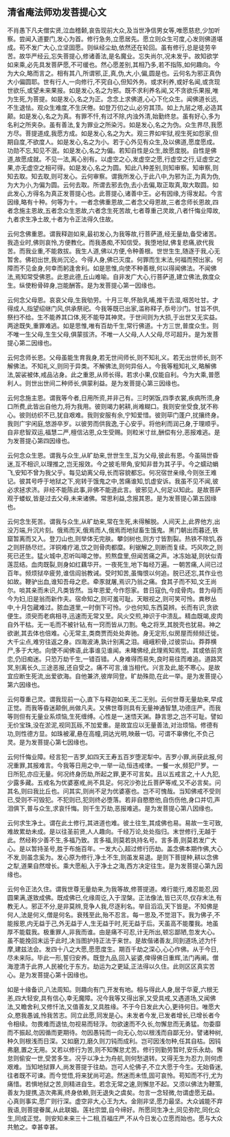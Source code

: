 ## 清省庵法师劝发菩提心文

不肖愚下凡夫僧实贤,泣血稽颡,哀告现前大众,及当世净信男女等,唯愿慈悲,少加听察。尝闻入道要门,发心为首。修行急务,立愿居先。愿立则众生可度,心发则佛道堪成。苟不发广大心,立坚固愿。则纵经尘劫,依然还在轮回。虽有修行,总是徒劳辛苦。故华严经云,忘失菩提心,修诸善法,是名魔业。忘失尚尔,况未发乎。故知欲学如来乘,必先具发菩萨愿,不可缓也。然心愿差别,其相乃多,若不指陈,如何趣向。今为大众,略而言之。相有其八,所谓邪,正,真,伪,大,小,偏,圆是也。云何名为邪正真伪大小偏圆耶。世有行人,一向修行,不究自心,但知外务。或求利养,或好名闻,或贪现世欲乐,或望未来果报。如是发心,名之为邪。既不求利养名闻,又不贪欲乐果报,唯为生死,为菩提。如是发心,名之为正。念念上求佛道,心心下化众生。闻佛道长远,不生退怯。观众生难度,不生厌倦。如登万仞之山,必穷其顶。如上九层之塔,必造其颠。如是发心,名之为真。有罪不忏,有过不除,内浊外清,始勤终怠。虽有好心,多为名利之所夹杂。虽有善法,复为罪业之所染污。如是发心,名之为伪。众生界尽,我愿方尽。菩提道成,我愿方成。如是发心,名之为大。观三界如牢狱,视生死如怨家,但期自度,不欲度人。如是发心,名之为小。若于心外见有众生,及以佛道,愿度愿成。功勋不忘,知见不泯。如是发心,名之为偏。若知自性是众生,故愿度脱。自性是佛道,故愿成就。不见一法,离心别有。以虚空之心,发虚空之愿,行虚空之行,证虚空之果,亦无虚空之相可得。如是发心,名之为圆。知此八种差别,则知审察。知审察,则知去取。知去取,则可发心。云何审察。谓我所发心,于此八中,为邪为正,为真为伪,为大为小,为偏为圆。云何去取。所谓去邪去伪,去小去偏,取正取真,取大取圆。如此发心,方得名为真正发菩提心也。此菩提心,诸善中王。必有因缘,方得发起。今言因缘,略有十种。何等为十。一者念佛重恩故,二者念父母恩故,三者念师长恩故,四者念施主恩故,五者念众生恩故,六者念生死苦故,七者尊重己灵故,八者忏悔业障故,九者求生净土故,十者为令正法得久住故。

云何念佛重恩。谓我释迦如来,最初发心,为我等故,行菩萨道,经无量劫,备受诸苦。我造业时,佛则哀怜,方便教化。而我愚痴,不知信受。我堕地狱,佛复悲痛,欲代我苦。而我业重,不能救拔。我生人道,佛以方便,令种善根。世世生生,随逐于我,心无暂舍。佛初出世,我尚沉沦。今得人身,佛已灭度。何罪而生末法,何福而预出家。何障而不见金身,何幸而躬逢舍利。如是思惟,向使不种善根,何以得闻佛法。不闻佛法,焉知常受佛恩。此恩此德,丘山难喻。自非发广大心,行菩萨道,建立佛法,救度众生。纵使粉骨碎身,岂能酬答。是为发菩提心第一因缘也。

云何念父母恩。哀哀父母,生我劬劳。十月三年,怀胎乳哺,推干去湿,咽苦吐甘。才得成人,指望绍继门风,供承祭祀。今我等既已出家,滥称释子,忝号沙门。甘旨不供,祭扫不给。生不能养其口体,死不能导其神灵。于世间则为大损,于出世又无实益。两途既失,重罪难逃。如是思惟,唯有百劫千生,常行佛道。十方三世,普度众生。则不唯一生父母,生生父母,俱蒙拔济。不唯一人父母,人人父母,尽可超升。是为发菩提心第二因缘也。

云何念师长恩。父母虽能生育我身,若无世间师长,则不知礼义。若无出世师长,则不解佛法。不知礼义,则同于异类。不解佛法,则何异俗人。今我等粗知礼义,略解佛法,袈裟被体,戒品沾身。此之重恩,从师长得。若求小果,仅能自利。今为大乘,普愿利人。则世出世间二种师长,俱蒙利益。是为发菩提心第三因缘也。

云何念施主恩。谓我等今者,日用所资,并非己有。三时粥饭,四季衣裳,疾病所须,身口所费,此皆出自他力,将为我用。彼则竭力躬耕,尚难糊口。我则安坐受食,犹不称心。彼则纺织不已,犹自艰难。我则安服有余,宁知爱惜。彼则荜门蓬户,扰攘终身。我则广宇闲庭,悠游卒岁。以彼劳而供我逸,于心安乎。将他利而润己身,于理顺乎。自非悲智双运,福慧二严,檀信沾恩,众生受赐。则粒米寸丝,酬偿有分,恶报难逃。是为发菩提心第四因缘也。

云何念众生恩。谓我与众生,从旷劫来,世世生生,互为父母,彼此有恩。今虽隔世昏迷,互不相识,以理推之,岂无报效。今之披毛带角,安知非昔为其子乎。今之蠕动蜎飞,安知不曾为我父乎。每见幼离父母,长而容貌都忘。何况宿世亲缘,今则张王难记。彼其号呼于地狱之下,宛转于饿鬼之中,苦痛谁知,饥虚安诉。我虽不见不闻,彼必求拯求济。非经不能陈此事,非佛不能道此言。彼邪见人,何足以知此。是故菩萨观于蝼蚁,皆是过去父母,未来诸佛。常思利益,念报其恩。是为发菩提心第五因缘也。

云何念生死苦。谓我与众生,从旷劫来,常在生死,未得解脱。人间天上,此界他方,出没万端,升沉片刻。俄焉而天,俄焉而人,俄焉而地狱畜生饿鬼。黑门朝出而暮还,铁窟暂离而又入。登刀山也,则举体无完肤。攀剑树也,则方寸皆割裂。热铁不除饥,吞之则肝肠尽烂。洋铜难疗渴,饮之则骨肉都糜。利锯解之,则断而复续。巧风吹之,则死已还生。猛火城中,忍听叫嗥之惨。煎熬盘里,但闻苦痛之声。冰冻始凝,则状似青莲蕊结。血肉既裂,则身如红藕华开。一夜死生,地下每经万遍。一朝苦痛,人间已过百年。频烦狱卒疲劳,谁信阎翁教诫。受时知苦,虽悔恨以何追。脱已还忘,其作业也如故。鞭驴出血,谁知吾母之悲。牵豕就屠,焉识乃翁之痛。食其子而不知,文王尚尔。啖其亲而未识,凡类皆然。当年恩爱,今作怨家。昔日寇仇,今成骨肉。昔为母而今为妇,旧是翁而新作夫。宿命知之,则可羞可耻。天眼视之,则可笑可怜。粪秽丛中,十月包藏难过。脓血道里,一时倒下可怜。少也何知,东西莫辨。长而有识,贪欲便生。须臾而老病相寻,迅速而无常又至。风火交煎,神识于中溃乱。精血既竭,皮肉自外干枯。无一毛而不被针钻,有一窍而皆从刀割。龟之将烹,其脱壳也犹易。神之欲谢,其去体也倍难。心无常主,类商贾而处处奔驰。身无定形,似房屋而频频迁徙。大千尘点,难穷往返之身。四海波涛,孰计别离之泪。峨峨积骨,过彼崇山。莽莽横尸,多于大地。向使不闻佛语,此事谁见谁闻。未睹佛经,此理焉知焉觉。其或依前贪恋,仍旧痴迷。只恐万劫千生,一错百错。人身难得而易失,良时易往而难追。道路冥冥,别离长久,三途恶报,还自受之。痛不可言,谁当相代。兴言及此,能不寒心。是故宜应断生死流,出爱欲海。自他兼济,彼岸同登。旷劫殊勋,在此一举。是为发菩提心第六因缘也。

云何尊重己灵。谓我现前一心,直下与释迦如来,无二无别。云何世尊无量劫来,早成正觉。而我等昏迷颠倒,尚做凡夫。又佛世尊则具有无量神通智慧,功德庄严。而我等则但有无量业系烦恼,生死缠缚。心性是一,迷悟天渊。静言思之,岂不可耻。譬如无价宝珠,没在淤泥,视同瓦砾,不加爱重。是故宜应以无量善法,对治烦恼。修德有功,则性德方显。如珠被濯,悬在高幢,洞达光明,映蔽一切。可谓不辜佛化,不负己灵。是为发菩提心第七因缘也。

云何忏悔业障。经言犯一吉罗,如四天王寿五百岁堕泥犁中。吉罗小罪,尚获此报,何况重罪,其报难言。今我等日用之中,一举一动,恒违戒律。一餐一水,频犯尸罗。一日所犯,亦应无量。何况终身历劫,所起之罪,更不可言矣。且以五戒言之,十人九犯,少露多藏。五戒名为优婆塞戒,尚不具足。何况沙弥比丘菩萨等戒,又不必言矣。问其名,则曰我比丘也。问其实,则尚不足为优婆塞也。岂不可愧哉。当知佛戒不受则已,受则不可毁犯。不犯则已,犯则终必堕落。若非自愍愍他,自伤伤他,身口并切,声泪俱下,普与众生,求哀忏悔。则千生万劫,恶报难逃。是为发菩提心第八因缘也。

云何求生净土。谓在此土修行,其进道也难。彼土往生,其成佛也易。易故一生可致,难故累劫未成。是以往圣前贤,人人趣向。千经万论,处处指归。末世修行,无越于此。然经称少善不生,多福乃致。言多福,则莫若执持名号。言多善,则莫若发广大心。是以暂持圣号,胜于布施百年。一发大心,超过修行历劫。盖念佛本期作佛,大心不发,则虽念奚为。发心原为修行,净土不生,则虽发易退。是则下菩提种,耕以念佛之犁,道果自然增长。乘大愿船,入于净土之海,西方决定往生。是为发菩提心第九因缘也。

云何令正法久住。谓我世尊无量劫来,为我等故,修菩提道。难行能行,难忍能忍,因圆果满,遂致成佛。既成佛已,化缘周讫,入于涅槃。正法像法,皆已灭尽,仅存末法,有教无人。邪正不分,是非莫辨,竞争人我,尽逐利名。举目滔滔,天下皆是。不知佛是何人,法是何义,僧是何名。衰残至此,殆不忍言。每一思及,不觉泪下。我为佛子,不能报恩,内无益于己,外无益于人,生无益于时,死无益于后。天虽高不能覆我。地虽厚不能载我。极重罪人,非我而谁。由是痛不可忍,计无所出,顿忘鄙陋,忽发大心。虽不能挽回末运于此时,决当图护持正法于来世。是故偕诸善友,同到道场,述为忏摩,建兹法会。发四十八之大愿,愿愿度生。期百千劫之深心,心心作佛。从于今日,尽未来际。毕此一形,誓归安养。既登九品,回入娑婆,俾得佛日重辉,法门再阐。僧海澄清于此界,人民被化于东方。劫运为之更延,正法得以久住。此则区区真实苦心。是为发菩提心第十因缘也。

如是十缘备识,八法周知。则趣向有门,开发有地。相与得此人身,居于华夏,六根无恙,四大轻安,具有信心,幸无魔障。况今我等又得出家,又受具戒,又遇道场,又闻佛法,又瞻舍利,又修忏法,又值善友,又具胜缘。不于今日发此大心,更待何日。唯愿大众,愍我愚诚,怜我苦志。同立此愿,同发是心。未发者今发,已发者增长,已增长者今令相续。勿畏难而退怯,勿视易而轻浮。勿欲速而不久长,勿懈怠而无勇猛。勿委靡而不振起,勿因循而更期待。勿因愚钝而一向无心,勿以根浅而自鄙无分。譬诸种树,种久则根浅而日深。又如磨刀,磨久则刀钝而成利。岂可因浅勿种,任其自枯。因钝弗磨,置之无用。又若以修行为苦,则不知懈怠尤苦。修行则勤劳暂时,安乐永劫。懈怠则偷安一世,受苦多生。况乎以净土为舟航,则何愁退转。又得无生为忍力,则何虑艰难。当知地狱罪人,尚发菩提于往劫。岂可人伦佛子,不立大愿于今生。无始昏迷,往者既不可谏。而今觉悟,将来犹尚可追。然迷而未悟,固可哀怜。苟知而不行,尤为痛惜。若惧地狱之苦,则精进自生。若念无常之速,则懈怠不起。又须以佛法为鞭策,善友为提携,造次弗离,终身依赖,则无退失之虞矣。勿言一念轻微,勿谓虚愿无益。心真则事实,愿广则行深。虚空非大,心王为大。金刚非坚,愿力最坚。大众诚能不弃我语,则菩提眷属,从此联姻。莲社宗盟,自今缔好。所愿同生净土,同见弥陀,同化众生,同成正觉。则安知未来三十二相,百福庄严,不从今日发心立愿而始也。愿与大众共勉之。幸甚幸甚。